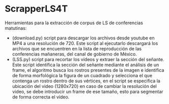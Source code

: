 # ScrapperLS4T
Herramientas para la extracción de corpus de LS de conferencias matutinas:
- (download.py) script para descargar los archivos desde youtube en MP4 a una resolución de 720. Este script al ejecutarlo descargará los archivos que se encuentren en la lista de reproducción de las conferencias mañaneras, del canal de gobierno de México.
- (LSS.py) script para recortar los vídeos y extraer la sección del señante. Este script identifica la sección del señante mediante el análisis de un frame, el algoritmo busca los rostros presentes de la imagen e identifica de forma morfológica la figura de un cuadrado y selecciona el que contenga un rostro dentro de sus vértices, en el script se especifica la ubicación del video (1280x720) en caso de cambiar la resolución del video, se debe introducir un frame de ese tamaño, esto para segmentar de forma correcta el vídeo. 


